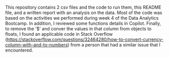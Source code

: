 This repository contains 2 csv files and the code to run them, this README file, and a written report with an analysis on the data.
Most of the code was based on the activities we performed during week 4 of the Data Analytics Bootcamp. In addition, I reviewed some functions details in Copilot. Finally, to remove the '$' and conver the values in that column from objects to floats, 
I found an applicable code in Stack Overflow (https://stackoverflow.com/questions/32464280/how-to-convert-currency-column-with-and-to-numbers) from a person that had a similar issue that I encountered.

